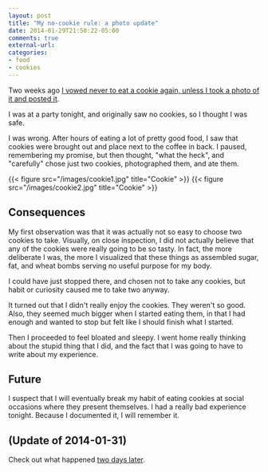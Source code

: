 ```yaml
---
layout: post
title: "My no-cookie rule: a photo update"
date: 2014-01-29T21:50:22-05:00
comments: true
external-url: 
categories: 
- food
- cookies
---
```

Two weeks ago [I vowed never to eat a cookie again, unless I took a photo of it and posted it](/blog/2014/01/16/a-system-for-quitting-eating-cookies/).

I was at a party tonight, and originally saw no cookies, so I thought I was safe.

I was wrong. After hours of eating a lot of pretty good food, I saw that cookies were brought out and place next to the coffee in back. I paused, remembering my promise, but then thought, "what the heck", and "carefully" chose just two cookies, photographed them, and ate them.

{{< figure src="/images/cookie1.jpg" title="Cookie" >}}
{{< figure src="/images/cookie2.jpg" title="Cookie" >}}

## Consequences

My first observation was that it was actually not so easy to choose two cookies to take. Visually, on close inspection, I did not actually believe that any of the cookies were really going to be so tasty. In fact, the more deliberate I was, the more I visualized that these things as assembled sugar, fat, and wheat bombs serving no useful purpose for my body.

I could have just stopped there, and chosen not to take any cookies, but habit or curiosity caused me to take two anyway.

It turned out that I didn't really enjoy the cookies. They weren't so good. Also, they seemed much bigger when I started eating them, in that I had enough and wanted to stop but felt like I should finish what I started.

Then I proceeded to feel bloated and sleepy. I went home really thinking about the stupid thing that I did, and the fact that I was going to have to write about my experience.

## Future

I suspect that I will eventually break my habit of eating cookies at social occasions where they present themselves. I had a really bad experience tonight. Because I documented it, I will remember it.

## (Update of 2014-01-31)

Check out what happened [two days later](/blog/2014/01/31/first-time-in-my-life-not-eating-cookies-or-cake-at-a-party/).
